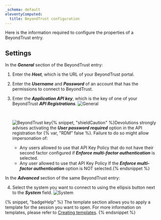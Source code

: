 ```yaml
---
_schema: default
eleventyComputed:
  title: BeyondTrust configuration
---
```

Here is the information required to configure the properties of a BeyondTrust entry.

## Settings

In the ***General*** section of the BeyondTrust entry:

1. Enter the ***Host***, which is the URL of your BeyondTrust portal.
2. Enter the ***Username*** and ***Password*** of an account that has the permissions to connect to BeyondTrust.
3. Enter the ***Application API key***, which is the key of one of your BeyondTrust ***API Registrations***. ![General](https://cdnweb.devolutions.net/docs/docs_en_kb_KB4944.png)

   &nbsp;

   ![BeyondTrust key](https://cdnweb.devolutions.net/docs/INTERFACE4052.png "BeyondTrust key"){% snippet, "shieldCaution" %}Devolutions strongly advises activating the ***User password required*** option in the API registration for {% var, "RDM" false %}. Failure to do so might allow impersonation of:

   * Any users allowed to use that API Key Policy that do not have their second factor configured if ***Enforce multi-factor authentication*** is selected.
   * Any user allowed to use that API Key Policy If the ***Enforce multi-factor authentication*** option is NOT selected.{% endsnippet %}

In the ***Advanced*** section of the same BeyondTrust entry:

4. Select the system you want to connect to using the ellipsis button next to the ***System*** field. ![System](https://cdnweb.devolutions.net/docs/docs_en_kb_KB4945.png)

{% snippet, "badgeHelp" %}
The template section allows you to apply a template for the session you want to open. For more information on templates, please refer to [Creating templates](https://docs.devolutions.net/rdm/windows/commands/file/templates/creating-templates).
{% endsnippet %}